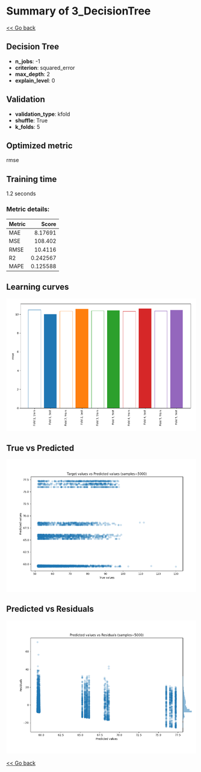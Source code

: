 # Summary of 3_DecisionTree

[<< Go back](../README.md)


## Decision Tree
- **n_jobs**: -1
- **criterion**: squared_error
- **max_depth**: 2
- **explain_level**: 0

## Validation
 - **validation_type**: kfold
 - **shuffle**: True
 - **k_folds**: 5

## Optimized metric
rmse

## Training time

1.2 seconds

### Metric details:
| Metric   |      Score |
|:---------|-----------:|
| MAE      |   8.17691  |
| MSE      | 108.402    |
| RMSE     |  10.4116   |
| R2       |   0.242567 |
| MAPE     |   0.125588 |



## Learning curves
![Learning curves](learning_curves.png)
## True vs Predicted

![True vs Predicted](true_vs_predicted.png)


## Predicted vs Residuals

![Predicted vs Residuals](predicted_vs_residuals.png)



[<< Go back](../README.md)
